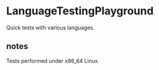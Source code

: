 # LanguageTestingPlayground

Quick tests with various languages.

## notes

Tests performed under x86_64 Linux.


